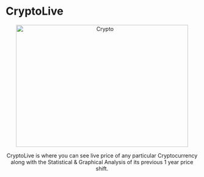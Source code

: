 # CryptoLive

<p align="center"><img src="https://specials-images.forbesimg.com/imageserve/6075b9684037ea37cf901b2e/960x0.jpg?fit=scale" alt="Crypto" width="450" height="320"></p>
<p align="center">CryptoLive is where you can see live price of any particular Cryptocurrency along with the Statistical & Graphical Analysis of its previous 1 year price shift.</p>
